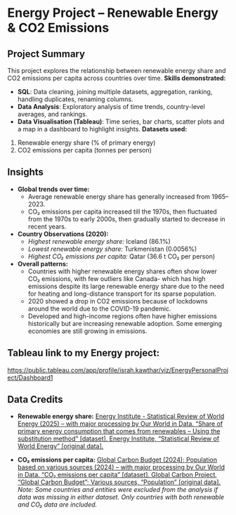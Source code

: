 # Energy Project – Renewable Energy & CO2 Emissions

## Project Summary
This project explores the relationship between renewable energy share and CO2 emissions per capita across countries over time.
**Skills demonstrated:**
* **SQL**: Data cleaning, joining multiple datasets, aggregation, ranking, handling duplicates, renaming columns.
* **Data Analysis**: Exploratory analysis of time trends, country-level averages, and rankings.
* **Data Visualisation (Tableau)**: Time series, bar charts, scatter plots and a map in a dashboard to highlight insights.
**Datasets used:**
1. Renewable energy share (% of primary energy)
2. CO2 emissions per capita (tonnes per person)

## Insights
* **Global trends over time:**
    * Average renewable energy share has generally increased from 1965–2023.
    * CO₂ emissions per capita increased till the 1970s, then fluctuated from the 1970s to early 2000s, then gradually started to decrease in recent years.
* **Country Observations (2020):**
    * *Highest renewable energy share:* Iceland (86.1%)
    * *Lowest renewable energy share:* Turkmenistan (0.0056%)
    * *Highest CO₂ emissions per capita:* Qatar (36.6 t CO₂ per person)
* **Overall patterns:**
    * Countries with higher renewable energy shares often show lower CO₂ emissions, with few outliers like Canada- which has high emissions despite its large renewable energy share due to the need for heating and long-distance transport for its sparse population.
    * 2020 showed a drop in CO2 emissions because of lockdowns around the world due to the COVID-19 pandemic.
    * Developed and high-income regions often have higher emissions historically but are increasing renewable adoption. Some emerging economies are still growing in emissions.

## Tableau link to my Energy project:
https://public.tableau.com/app/profile/israh.kawthar/viz/EnergyPersonalProject/Dashboard1


## Data Credits
* **Renewable energy share:** [Energy Institute - Statistical Review of World Energy (2025) – with major processing by Our World in Data. “Share of primary energy consumption that comes from renewables – Using the substitution method” [dataset]. Energy Institute, “Statistical Review of World Energy” [original data].](https://ourworldindata.org/renewable-energy)

* **CO₂ emissions per capita:** [Global Carbon Budget (2024); Population based on various sources (2024) – with major processing by Our World in Data. “CO₂ emissions per capita” [dataset]. Global Carbon Project, “Global Carbon Budget”; Various sources, “Population” [original data].](https://ourworldindata.org/explorers/co2?tab=table&Gas+or+Warming=CO₂&Accounting=Territorial&Fuel+or+Land+Use+Change=All+fossil+emissions&Count=Per+capita&country=CHN~USA~IND~GBR~OWID_WRL)
*Note: Some countries and entities were excluded from the analysis if data was missing in either dataset. Only countries with both renewable and CO₂ data are included.*


